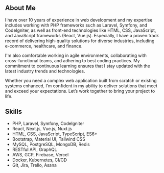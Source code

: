 ## About Me

I have over 10 years of experience in web development and my expertise includes working with PHP frameworks such as Laravel, Symfony, and CodeIgniter, as well as front-end technologies like HTML, CSS, JavaScript, and JavaScript frameworks (React, Vue.js). Especially, I have a proven track record of delivering high-quality solutions for diverse industries, including e-commerce, healthcare, and finance.

I'm also comfortable working in agile environments, collaborating with cross-functional teams, and adhering to best coding practices. My commitment to continuous learning ensures that I stay updated with the latest industry trends and technologies.

Whether you need a complex web application built from scratch or existing systems enhanced, I'm confident in my ability to deliver solutions that meet and exceed your expectations. Let’s work together to bring your project to life.

## Skills

- PHP, Laravel, Symfony, CodeIgniter
- React, Next.js, Vue.js, Nuxt.js
- HTML, CSS,  JavaScript, TypeScript, ES6+
- Bootstrap, Material UI, Tailwind CSS
- MySQL, PostgreSQL, MongoDB, Redis
- RESTful API, GraphQL
- AWS, GCP, Firebase, Vercel
- Docker, Kubernetes, CI/CD
- Git, Jira, Trello, Asana
